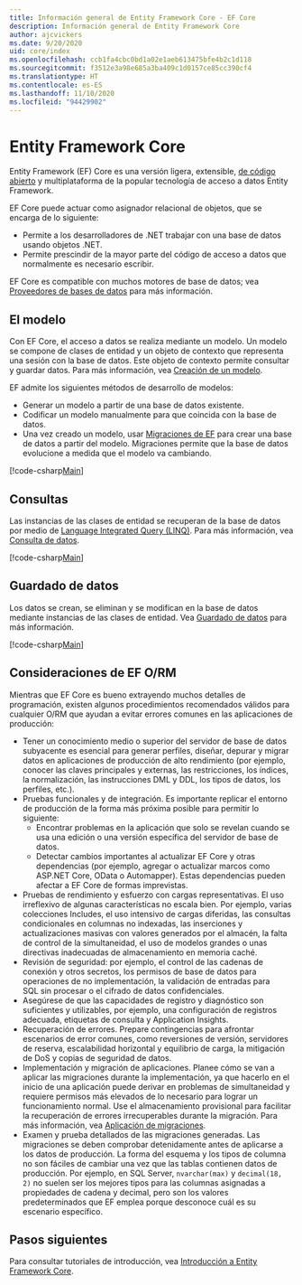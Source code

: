 ```yaml
---
title: Información general de Entity Framework Core - EF Core
description: Información general de Entity Framework Core
author: ajcvickers
ms.date: 9/20/2020
uid: core/index
ms.openlocfilehash: ccb1fa4cbc0bd1a02e1aeb613475bfe4b2c1d118
ms.sourcegitcommit: f3512e3a98e685a3ba409c1d0157ce85cc390cf4
ms.translationtype: HT
ms.contentlocale: es-ES
ms.lasthandoff: 11/10/2020
ms.locfileid: "94429902"
---
```

# <a name="entity-framework-core"></a>Entity Framework Core

Entity Framework (EF) Core es una versión ligera, extensible, [de código abierto](https://github.com/dotnet/efcore) y multiplataforma de la popular tecnología de acceso a datos Entity Framework.

EF Core puede actuar como asignador relacional de objetos, que se encarga de lo siguiente:

* Permite a los desarrolladores de .NET trabajar con una base de datos usando objetos .NET.
* Permite prescindir de la mayor parte del código de acceso a datos que normalmente es necesario escribir.

EF Core es compatible con muchos motores de base de datos; vea [Proveedores de bases de datos](xref:core/providers/index) para más información.

## <a name="the-model"></a>El modelo

Con EF Core, el acceso a datos se realiza mediante un modelo. Un modelo se compone de clases de entidad y un objeto de contexto que representa una sesión con la base de datos. Este objeto de contexto permite consultar y guardar datos. Para más información, vea [Creación de un modelo](xref:core/modeling/index).

EF admite los siguientes métodos de desarrollo de modelos:

* Generar un modelo a partir de una base de datos existente.
* Codificar un modelo manualmente para que coincida con la base de datos.
* Una vez creado un modelo, usar [Migraciones de EF](xref:core/managing-schemas/migrations/index) para crear una base de datos a partir del modelo. Migraciones permite que la base de datos evolucione a medida que el modelo va cambiando.

[!code-csharp[Main](../../samples/core/Intro/Model.cs)]

## <a name="querying"></a>Consultas

Las instancias de las clases de entidad se recuperan de la base de datos por medio de [Language Integrated Query (LINQ)](/dotnet/csharp/programming-guide/concepts/linq/). Para más información, vea [Consulta de datos](xref:core/querying/index).

[!code-csharp[Main](../../samples/core/Intro/Program.cs#Querying)]

## <a name="saving-data"></a>Guardado de datos

Los datos se crean, se eliminan y se modifican en la base de datos mediante instancias de las clases de entidad. Vea [Guardado de datos](xref:core/saving/index) para más información.

[!code-csharp[Main](../../samples/core/Intro/Program.cs#SavingData)]

## <a name="ef-orm-considerations"></a>Consideraciones de EF O/RM

Mientras que EF Core es bueno extrayendo muchos detalles de programación, existen algunos procedimientos recomendados válidos para cualquier O/RM que ayudan a evitar errores comunes en las aplicaciones de producción:

* Tener un conocimiento medio o superior del servidor de base de datos subyacente es esencial para generar perfiles, diseñar, depurar y migrar datos en aplicaciones de producción de alto rendimiento (por ejemplo, conocer las claves principales y externas, las restricciones, los índices, la normalización, las instrucciones DML y DDL, los tipos de datos, los perfiles, etc.).
* Pruebas funcionales y de integración.  Es importante replicar el entorno de producción de la forma más próxima posible para permitir lo siguiente:
  * Encontrar problemas en la aplicación que solo se revelan cuando se usa una edición o una versión específica del servidor de base de datos.
  * Detectar cambios importantes al actualizar EF Core y otras dependencias (por ejemplo, agregar o actualizar marcos como ASP.NET Core, OData o Automapper). Estas dependencias pueden afectar a EF Core de formas imprevistas.
* Pruebas de rendimiento y esfuerzo con cargas representativas. El uso irreflexivo de algunas características no escala bien. Por ejemplo, varias colecciones Includes, el uso intensivo de cargas diferidas, las consultas condicionales en columnas no indexadas, las inserciones y actualizaciones masivas con valores generados por el almacén, la falta de control de la simultaneidad, el uso de modelos grandes o unas directivas inadecuadas de almacenamiento en memoria caché.
* Revisión de seguridad: por ejemplo, el control de las cadenas de conexión y otros secretos, los permisos de base de datos para operaciones de no implementación, la validación de entradas para SQL sin procesar o el cifrado de datos confidenciales.
* Asegúrese de que las capacidades de registro y diagnóstico son suficientes y utilizables, por ejemplo, una configuración de registros adecuada, etiquetas de consulta y Application Insights.
* Recuperación de errores. Prepare contingencias para afrontar escenarios de error comunes, como reversiones de versión, servidores de reserva, escalabilidad horizontal y equilibrio de carga, la mitigación de DoS y copias de seguridad de datos.
* Implementación y migración de aplicaciones. Planee cómo se van a aplicar las migraciones durante la implementación, ya que hacerlo en el inicio de una aplicación puede derivar en problemas de simultaneidad y requiere permisos más elevados de lo necesario para lograr un funcionamiento normal. Use el almacenamiento provisional para facilitar la recuperación de errores irrecuperables durante la migración. Para más información, vea [Aplicación de migraciones](xref:core/managing-schemas/migrations/applying).
* Examen y prueba detallados de las migraciones generadas. Las migraciones se deben comprobar detenidamente antes de aplicarse a los datos de producción. La forma del esquema y los tipos de columna no son fáciles de cambiar una vez que las tablas contienen datos de producción. Por ejemplo, en SQL Server, `nvarchar(max)` y `decimal(18, 2)` no suelen ser los mejores tipos para las columnas asignadas a propiedades de cadena y decimal, pero son los valores predeterminados que EF emplea porque desconoce cuál es su escenario específico.

## <a name="next-steps"></a>Pasos siguientes

Para consultar tutoriales de introducción, vea [Introducción a Entity Framework Core](xref:core/get-started/overview/first-app).
